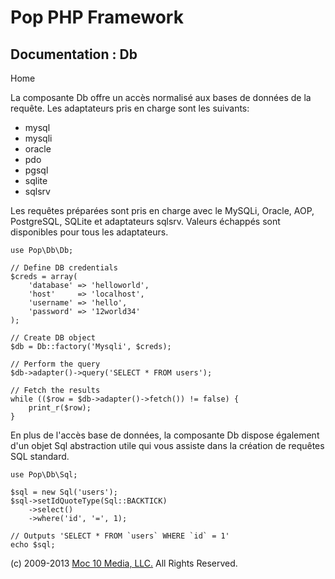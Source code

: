 Pop PHP Framework
=================

Documentation : Db
------------------

Home

La composante Db offre un accès normalisé aux bases de données de la
requête. Les adaptateurs pris en charge sont les suivants:

-   mysql
-   mysqli
-   oracle
-   pdo
-   pgsql
-   sqlite
-   sqlsrv

Les requêtes préparées sont pris en charge avec le MySQLi, Oracle, AOP,
PostgreSQL, SQLite et adaptateurs sqlsrv. Valeurs échappés sont
disponibles pour tous les adaptateurs.

    use Pop\Db\Db;

    // Define DB credentials
    $creds = array(
        'database' => 'helloworld',
        'host'     => 'localhost',
        'username' => 'hello',
        'password' => '12world34'
    );

    // Create DB object
    $db = Db::factory('Mysqli', $creds);

    // Perform the query
    $db->adapter()->query('SELECT * FROM users');

    // Fetch the results
    while (($row = $db->adapter()->fetch()) != false) {
        print_r($row);
    }

En plus de l'accès base de données, la composante Db dispose également
d'un objet Sql abstraction utile qui vous assiste dans la création de
requêtes SQL standard.

    use Pop\Db\Sql;

    $sql = new Sql('users');
    $sql->setIdQuoteType(Sql::BACKTICK)
        ->select()
        ->where('id', '=', 1);

    // Outputs 'SELECT * FROM `users` WHERE `id` = 1'
    echo $sql;

\(c) 2009-2013 [Moc 10 Media, LLC.](http://www.moc10media.com) All
Rights Reserved.
